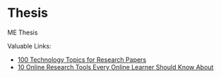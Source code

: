 # Thesis
ME Thesis

Valuable Links:
- [100 Technology Topics for Research Papers](https://owlcation.com/academia/100-Technology-Topics-for-Research-Paper)
- [10 Online Research Tools Every Online Learner Should Know About](https://elearningindustry.com/10-online-research-tools-every-online-learner-know)
